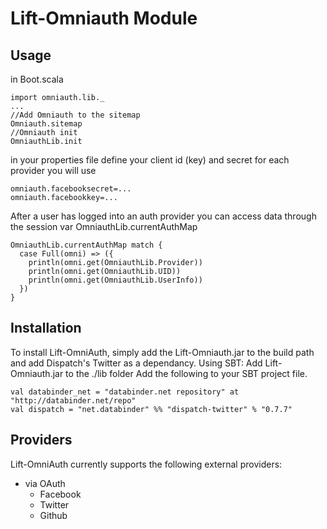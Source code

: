 # Lift-Omniauth Module
## Usage
in Boot.scala

    import omniauth.lib._
    ...
    //Add Omniauth to the sitemap
    Omniauth.sitemap
    //Omniauth init
    OmniauthLib.init

in your properties file define your client id (key) and secret for each provider you will use

    omniauth.facebooksecret=...
    omniauth.facebookkey=...

After a user has logged into an auth provider you can access data through the session var OmniauthLib.currentAuthMap

    OmniauthLib.currentAuthMap match {
      case Full(omni) => ({
        println(omni.get(OmniauthLib.Provider))
        println(omni.get(OmniauthLib.UID))
        println(omni.get(OmniauthLib.UserInfo))
      })
    }

## Installation

To install Lift-OmniAuth, simply add the Lift-Omniauth.jar to the build path and add Dispatch's Twitter as a dependancy.
Using SBT:
Add Lift-Omniauth.jar to the ./lib folder
Add the following to your SBT project file.

    val databinder_net = "databinder.net repository" at "http://databinder.net/repo"
    val dispatch = "net.databinder" %% "dispatch-twitter" % "0.7.7"

    
## Providers

Lift-OmniAuth currently supports the following external providers:

* via OAuth
  * Facebook
  * Twitter
  * Github
